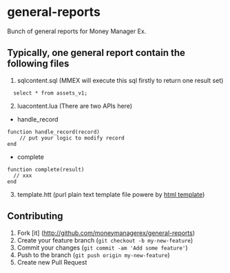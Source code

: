 general-reports
===============

Bunch of general reports for Money Manager Ex.

Typically, one general report contain the following files
------------
1. sqlcontent.sql (MMEX will execute this sql firstly to return one result set)
~~~
  select * from assets_v1;
~~~
2. luacontent.lua (There are two APIs here)
  * handle_record
  ~~~
  function handle_record(record)
      // put your logic to modify record
  end
  ~~~
  * complete
  ~~~
  function complete(result)
    // xxx
  end
  ~~~
3. template.htt (purl plain text template file powere by [html template](https://github.com/moneymanagerex/html-template))

Contributing
------------

1. Fork [it] (http://github.com/moneymanagerex/general-reports)
2. Create your feature branch (`git checkout -b my-new-feature`)
3. Commit your changes (`git commit -am 'Add some feature'`)
4. Push to the branch (`git push origin my-new-feature`)
5. Create new Pull Request
